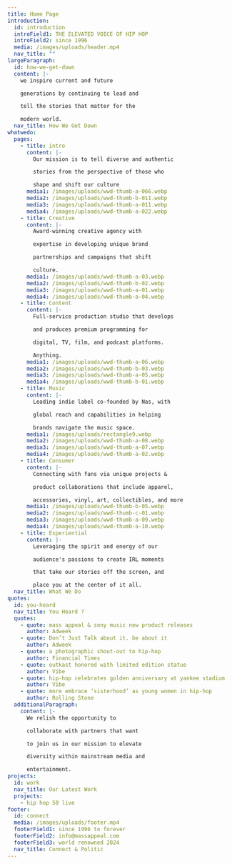 ```yaml
---
title: Home Page
introduction:
  id: introduction
  introField1: THE ELEVATED VOICE OF HIP HOP
  introField2: since 1996
  media: /images/uploads/header.mp4
  nav_title: ""
largeParagraph:
  id: how-we-get-down
  content: |-
    we inspire current and future

    generations by continuing to lead and

    tell the stories that matter for the

    modern world.
  nav_title: How We Get Down
whatwedo:
  pages:
    - title: intro
      content: |-
        Our mission is to tell diverse and authentic

        stories from the perspective of those who

        shape and shift our culture
      media1: /images/uploads/wwd-thumb-a-066.webp
      media2: /images/uploads/wwd-thumb-b-011.webp
      media3: /images/uploads/wwd-thumb-a-011.webp
      media4: /images/uploads/wwd-thumb-a-022.webp
    - title: Creative
      content: |-
        Award-winning creative agency with 

        expertise in developing unique brand 

        partnerships and campaigns that shift 

        culture.
      media1: /images/uploads/wwd-thumb-a-03.webp
      media2: /images/uploads/wwd-thumb-b-02.webp
      media3: /images/uploads/wwd-thumb-a-01.webp
      media4: /images/uploads/wwd-thumb-a-04.webp
    - title: Content
      content: |-
        Full-service production studio that develops 

        and produces premium programming for 

        digital, TV, film, and podcast platforms. 

        Anything.
      media1: /images/uploads/wwd-thumb-a-06.webp
      media2: /images/uploads/wwd-thumb-b-03.webp
      media3: /images/uploads/wwd-thumb-a-05.webp
      media4: /images/uploads/wwd-thumb-b-01.webp
    - title: Music
      content: |-
        Leading indie label co-founded by Nas, with 

        global reach and capabilities in helping 

        brands navigate the music space.
      media1: /images/uploads/rectangle9.webp
      media2: /images/uploads/wwd-thumb-a-08.webp
      media3: /images/uploads/wwd-thumb-a-07.webp
      media4: /images/uploads/wwd-thumb-a-02.webp
    - title: Consumer
      content: |-
        Connecting with fans via unique projects & 

        product collaborations that include apparel, 

        accessories, vinyl, art, collectibles, and more
      media1: /images/uploads/wwd-thumb-b-05.webp
      media2: /images/uploads/wwd-thumb-c-01.webp
      media3: /images/uploads/wwd-thumb-a-09.webp
      media4: /images/uploads/wwd-thumb-a-10.webp
    - title: Experiential
      content: |-
        Leveraging the spirit and energy of our 

        audience's passions to create IRL moments 

        that take our stories off the screen, and 

        place you at the center of it all.
  nav_title: What We Do
quotes:
  id: you-heard
  nav_title: You Heard ?
  quotes:
    - quote: mass appeal & sony music new product releases
      author: Adweek
    - quote: Don’t Just Talk about it. be about it
      author: Adweek
    - quote: a photographic shout-out to hip-hop
      author: Financial Times
    - quote: outkast honored with limited edition statue
      author: Vibe
    - quote: hip-hop celebrates golden anniversary at yankee stadium
      author: Vibe
    - quote: more embrace ‘sisterhood’ as young women in hip-hop
      author: Rolling Stone
  additionalParagraph:
    content: |-
      We relish the opportunity to

      collaborate with partners that want

      to join us in our mission to elevate

      diversity within mainstream media and

      entertainment.
projects:
  id: work
  nav_title: Our Latest Work
  projects:
    - hip hop 50 live
footer:
  id: connect
  media: /images/uploads/footer.mp4
  footerField1: since 1996 to forever
  footerField2: info@massappeal.com
  footerField3: world renowned 2024
  nav_title: Connect & Politic
---
```

